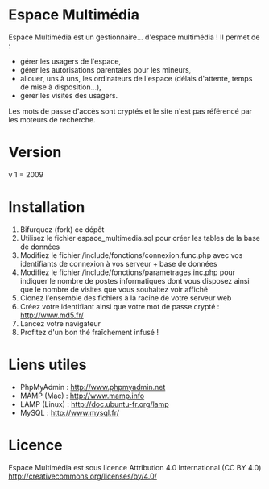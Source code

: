 Espace Multimédia
=================

Espace Multimédia est un gestionnaire... d'espace multimédia ! Il permet de :
- gérer les usagers de l'espace,
- gérer les autorisations parentales pour les mineurs,
- allouer, uns à uns, les ordinateurs de l'espace (délais d'attente, temps de mise à disposition...),
- gérer les visites des usagers.

Les mots de passe d'accès sont cryptés et le site n'est pas référencé par les moteurs de recherche.

Version
=======
v 1 = 2009

Installation
============
1. Bifurquez (fork) ce dépôt
2. Utilisez le fichier espace_multimedia.sql pour créer les tables de la base de données
3. Modifiez le fichier /include/fonctions/connexion.func.php avec vos identifiants de connexion à vos serveur + base de données
4. Modifiez le fichier /include/fonctions/parametrages.inc.php pour indiquer le nombre de postes informatiques dont vous disposez ainsi que le nombre de visites que vous souhaitez voir affiché
5. Clonez l'ensemble des fichiers à la racine de votre serveur web
6. Créez votre identifiant ainsi que votre mot de passe crypté : http://www.md5.fr/
7. Lancez votre navigateur
8. Profitez d'un bon thé fraîchement infusé !

Liens utiles
============
- PhpMyAdmin : http://www.phpmyadmin.net
- MAMP (Mac) : http://www.mamp.info
- LAMP (Linux) : http://doc.ubuntu-fr.org/lamp
- MySQL : http://www.mysql.fr/

Licence
=======
Espace Multimédia est sous licence Attribution 4.0 International (CC BY 4.0) http://creativecommons.org/licenses/by/4.0/
